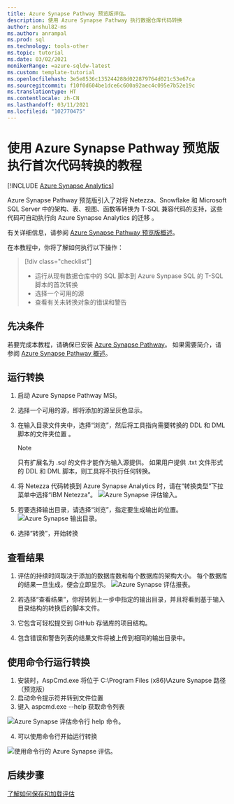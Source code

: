 ```yaml
---
title: Azure Synapse Pathway 预览版评估。
description: 使用 Azure Synapse Pathway 执行数据仓库代码转换
author: anshul82-ms
ms.author: anrampal
ms.prod: sql
ms.technology: tools-other
ms.topic: tutorial
ms.date: 03/02/2021
monikerRange: =azure-sqldw-latest
ms.custom: template-tutorial
ms.openlocfilehash: 3e5e8536c135244288d022879764d021c53e67ca
ms.sourcegitcommit: f10f0d604be1dce6c600a92aec4c095e7b52e19c
ms.translationtype: HT
ms.contentlocale: zh-CN
ms.lasthandoff: 03/11/2021
ms.locfileid: "102770475"
---
```

# <a name="tutorial-to-perform-your-first-code-translation-with-azure-synapse-pathway-preview"></a>使用 Azure Synapse Pathway 预览版执行首次代码转换的教程
[!INCLUDE [Azure Synapse Analytics](../../includes/applies-to-version/asa.md)]

Azure Synapse Pathway 预览版引入了对将 Netezza、Snowflake 和 Microsoft SQL Server 中的架构、表、视图、函数等转换为 T-SQL 兼容代码的支持，这些代码可自动执行向 Azure Synapse Analytics 的迁移  。

有关详细信息，请参阅 [Azure Synapse Pathway 预览版概述](azure-synapse-pathway-overview.md)。

在本教程中，你将了解如何执行以下操作：

> [!div class="checklist"]
> * 运行从现有数据仓库中的 SQL 脚本到 Azure Synpase SQL 的 T-SQL 脚本的首次转换 
> * 选择一个可用的源
> * 查看有关未转换对象的错误和警告

## <a name="prerequisites"></a>先决条件

若要完成本教程，请确保已安装 [Azure Synapse Pathway](synapse-pathway-download.md)。 如果需要简介，请参阅 [Azure Synapse Pathway 概述](azure-synapse-pathway-overview.md)。

## <a name="run-the-translation"></a>运行转换

1. 启动 Azure Synapse Pathway MSI。 

1. 选择一个可用的源，即将添加的源呈灰色显示。
1. 在输入目录文件夹中，选择“浏览”，然后将工具指向需要转换的 DDL 和 DML 脚本的文件夹位置 。

    > [!Note]
    > 只有扩展名为 .sql 的文件才能作为输入源提供。 如果用户提供 .txt 文件形式的 DDL 和 DML 脚本，则工具将不执行任何转换。

1. 将 Netezza 代码转换到 Azure Synapse Analytics 时，请在“转换类型”下拉菜单中选择“IBM Netezza”。
  ![Azure Synapse 评估输入。](./media/synapse-pathway-assessment/assessment-input.png)

1. 若要选择输出目录，请选择“浏览”，指定要生成输出的位置。
 ![Azure Synapse 输出目录。](./media/synapse-pathway-assessment/output-directory.png)

1. 选择“转换”，开始转换

## <a name="view-results"></a>查看结果

1. 评估的持续时间取决于添加的数据库数和每个数据库的架构大小。 每个数据库的结果一旦生成，便会立即显示。
 ![Azure Synapse 评估报表。](./media/synapse-pathway-assessment/assessment-report-rendering.png)

1. 若选择“查看结果”，你将转到上一步中指定的输出目录，并且将看到基于输入目录结构的转换后的脚本文件。

1. 它包含可轻松提交到 GitHub 存储库的项目结构。
  
1. 包含错误和警告列表的结果文件将被上传到相同的输出目录中。

## <a name="run-the-translation-using-command-line"></a>使用命令行运行转换
1. 安装时，AspCmd.exe 将位于 C:\Program Files (x86)\Azure Synapse 路径（预览版）
1. 启动命令提示符并转到文件位置 
1. 键入 aspcmd.exe --help 获取命令列表

  ![Azure Synapse 评估命令行 help 命令。](./media/synapse-pathway-assessment/command-line-help.png)


4. 可以使用命令行开始运行转换

 ![使用命令行的 Azure Synapse 评估。](./media/synapse-pathway-assessment/command-line-assessment.png)

## <a name="next-steps"></a>后续步骤

[了解如何保存和加载评估](tutorial-save-load-assessment.md)
